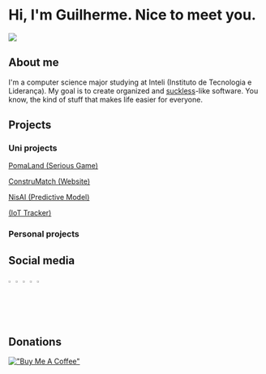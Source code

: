 # Hi, I'm Guilherme. Nice to meet you.

![](https://media.licdn.com/dms/image/D4D16AQHxqYkSanjX7w/profile-displaybackgroundimage-shrink_350_1400/0/1680700445850?e=1688601600&v=beta&t=3CkISjId5It_avU7u5poA_XcQZGbHKvhp2o7k-xVwLw)

## About me

I'm a computer science major studying at Inteli (Instituto de Tecnologia e Liderança). My goal is to create organized and [suckless](https://suckless.org/philosophy/)-like software. You know, the kind of stuff that makes life easier for everyone.

## Projects

### Uni projects

[PomaLand (Serious Game)](https://github.com/2022M1T6-inteli/Thunder-Tech)

[ConstruMatch (Website)](https://github.com/2022M2T6-Inteli/Projeto1)

[NisAI (Predictive Model)](https://github.com/2023M3T5-Inteli/grupo1)

[(IoT Tracker)](https://github.com/2023M4T5-Inteli/Projeto3)

### Personal projects

## Social media

<a href="https://www.linkedin.com/in/guilherme-novaes-lima/"><img width="2%" src="https://content.linkedin.com/content/dam/me/business/en-us/amp/brand-site/v2/bg/LI-Bug.svg.original.svg"/></a>
<a href="https://open.spotify.com/user/guilherm2809?si=cee66ec35f574a09"><img width="2%" src="https://i.imgur.com/IbrnDLV.png"/></a>
<a href="https://discordid.netlify.app/?id=351103622395854851"><img width="2%" src="https://assets-global.website-files.com/6257adef93867e50d84d30e2/636e0a6a49cf127bf92de1e2_icon_clyde_blurple_RGB.png"/></a>
<a href="https://www.instagram.com/guilh_n_l/"><img width="2%" src="https://i.imgur.com/cG2qwKr.png"/></a>
<a href="https://anilist.co/user/TheCoffeeMF/"><img width="2%" src="https://upload.wikimedia.org/wikipedia/commons/thumb/6/61/AniList_logo.svg/768px-AniList_logo.svg.png?20220330011134"/></a>

## Donations

[!["Buy Me A Coffee"](https://www.buymeacoffee.com/assets/img/custom_images/orange_img.png)](https://www.buymeacoffee.com/guinovaeslima)
